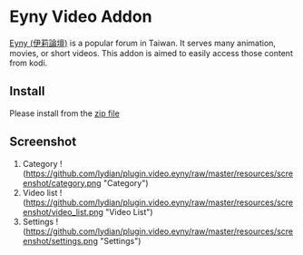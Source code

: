 # Eyny Video Addon

[Eyny (伊莉論壇)](http://www.eyny.com) is a popular forum in Taiwan.
It serves many animation, movies, or short videos. This addon is aimed to easily
access those content from kodi.

## Install
Please install from the [zip file](https://github.com/lydian/plugin.video.eyny/archive/master.zip)

## Screenshot
1. Category
!(https://github.com/lydian/plugin.video.eyny/raw/master/resources/screenshot/category.png "Category")
2. Video list
!(https://github.com/lydian/plugin.video.eyny/raw/master/resources/screenshot/video_list.png "Video List")
3. Settings
!(https://github.com/lydian/plugin.video.eyny/raw/master/resources/screenshot/settings.png "Settings")


